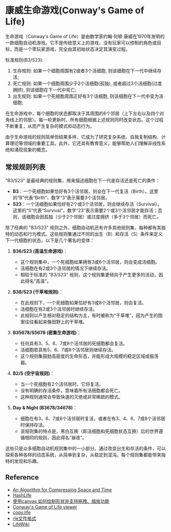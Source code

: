 # 康威生命游戏(Conway's Game of Life)

生命游戏（Conway's Game of Life）是由数学家约翰·何顿·康威在1970年发明的一款细胞自动机游戏。它不是传统意义上的游戏，没有玩家可以控制的角色或目标，而是一个零玩家游戏，完全由其初始状态决定其演变过程。

标准规则(B3/S23):

1. 生存规则: 如果一个细胞周围有2或者3个活细胞, 则该细胞在下一代中继续存活;
2. 死亡规则: 如果一个细胞周围少于2个活细胞(孤独), 或者超过3个活细胞(过度拥挤), 则该细胞在下一代中死亡;
3. 出生规则: 如果一个死细胞周围正好有3个活细胞, 则该细胞在下一代中变为活细胞;

在生命游戏中，每个细胞的状态都取决于其周围的8个邻居（上下左右以及四个对角线上的邻居）。每一轮更新时，所有细胞根据上述规则同时改变状态。这个过程不断重复，从而产生复杂的模式和动态行为。

由于生命游戏的规则简单但结果多样，它成为了研究复杂系统、自我复制结构、计算理论等领域的重要工具。此外，它还具有教育意义，能够帮助人们理解非线性系统和涌现现象的概念。

## 常规规则列表

"B3/S23" 是最经典的规则集，用来描述细胞在下一代是存活还是死亡的条件：

- **B3**：一个死细胞如果恰好有3个活邻居，则会在下一代复活（Birth）。这里的“B”代表“Birth”，数字“3”表示需要3个活邻居。
- **S23**：一个活细胞如果恰好有2个或3个活邻居，则会继续存活（Survival）。这里的“S”代表“Survival”，数字“23”表示需要2个或3个活邻居才能存活；否则，该细胞会因孤独（少于2个邻居）或过度拥挤（多于3个邻居）而死亡。

除了经典的 "B3/S23" 规则之外，细胞自动机还有许多其他规则集，每种都有其独特的动态和行为模式。这些规则集通过不同的出生（B）和存活（S）条件来定义下一代细胞的状态。以下是几个著名的变体：

1. **B36/S23 (高温生命游戏)**：
   - 这个规则集中，一个死细胞如果拥有3或6个活邻居，则会变成活细胞。
   - 活细胞在有2或3个活邻居的情况下继续存活。
   - 相较于标准的 "B3/S23" 规则，这个规则集更倾向于产生更多的活动，因此得名“高温”。

2. **B38/S23 (干草堆规则)**：
   - 在此规则下，一个死细胞如果恰好有3或8个活邻居，则会复活。
   - 活细胞在有2或3个活邻居时继续存活。
   - 此规则以产生相对稳定的结构为主，有时被称为“干草堆”，因为产生的图案往往看起来像田野上的干草堆。

3. **B35678/S5678 (密集生命游戏)**：
   - 任何具有3、5、6、7或8个活邻居的死细胞都会复活。
   - 活细胞若具有5、6、7或8个活邻居则继续存活。
   - 这个规则集鼓励高密度的生命形态，并能形成大规模的稳定区域或振荡器。

4. **B2/S (空宇宙规则)**：
   - 当一个死细胞有2个活邻居时，它将复活。
   - 没有明确的存活条件，意味着所有活细胞都会死亡。
   - 这种规则通常会导致快速的灭绝或非常稀疏的模式。

5. **Day & Night (B3678/34678)**：
   - 细胞在有3、6、7或8个活邻居时复活，或者在有3、4、6、7或8个活邻居时保持存活。
   - 该规则集的特点是，黑白互换（即活细胞和死细胞状态互换）后的世界遵循相同的规则，因此得名“昼夜”。

这些只是众多细胞自动机规则集中的一小部分。通过改变出生和存活的条件，可以探索各种各样的动态系统，从简单到复杂，从稳定到混沌。每个规则集都能带来独特的发现和乐趣。

## Reference

* [An Algorithm for Compressing Space and Time](https://www.drdobbs.com/jvm/an-algorithm-for-compressing-space-and-t/184406478)
* [HashLife](https://www.dev-mind.blog/hashlife/)
* [使用canvas 如何绘制形状并支持拖拽、缩放功能](https://juejin.cn/post/6913835124681342989)
* [Conway's Game of Life viewer](http://copy.sh/life/)
* [copy.life](https://github.com/copy/life)
* [rle文件格式](https://shuaitq.github.io/post/rle%E6%96%87%E4%BB%B6%E6%A0%BC%E5%BC%8F/)
* [LifeWiki](https://conwaylife.com/wiki/Main_Page)
